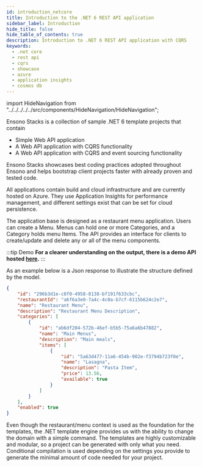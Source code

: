 ```yaml
---
id: introduction_netcore
title: Introduction to the .NET 6 REST API application
sidebar_label: Introduction
hide_title: false
hide_table_of_contents: true
description: Introduction to .NET 6 REST API application with CQRS
keywords:
  - .net core
  - rest api
  - cqrs
  - showcase
  - azure
  - application insights
  - cosmos db
---
```


import HideNavigation  from "../../../../../src/components/HideNavigation/HideNavigation";

Ensono Stacks is a collection of sample .NET 6 template projects that contain

- Simple Web API application
- A Web API application with CQRS functionality
- A Web API application with CQRS and event sourcing functionality

Ensono Stacks showcases best coding practices adopted throughout Ensono and helps bootstrap client projects faster with already proven and tested code.

All applications contain build and cloud infrastructure and are currently hosted on Azure. They use Application Insights for performance management, and different settings exist that can be set for cloud persistence.

The application base is designed as a restaurant menu application. Users can create a Menu.
Menus can hold one or more Categories, and a Category holds menu Items.
The API provides an interface for clients to create/update and delete any or all of the menu components.


:::tip Demo
**For a clearer understanding on the output, there is a demo API hosted [here](https://dev-netcore-api.nonprod.amidostacks.com/api/menu/swagger/index.html).**
:::

As an example below is a Json response to illustrate the structure defined by the model.

```json
{
    "id": "296b3d1e-c8f0-4958-8138-bf191f633cbc",
    "restaurantId": "a6f6a3e0-7a4c-4c0a-b7cf-6115b624c2e7",
    "name": "Restaurant Menu",
    "description": "Restaurant Menu Description",
    "categories": [
        {
            "id": "ab6df204-572b-46ef-b5b5-75a6a6b47882",
            "name": "Main Menus",
            "description": "Main meals",
            "items": [
                {
                    "id": "5a63d477-11a6-454b-902e-f3794b723f0e",
                    "name": "Lasagna",
                    "description": "Pasta Item",
                    "price": 13.56,
                    "available": true
                }
            ]
        }
    ],
    "enabled": true
}
```

Even though the restaurant/menu context is used as the foundation for the templates, the .NET template engine provides us with the ability to change the domain with a simple command. The templates are highly customizable and modular, so a project can be generated with only what you need. Conditional compilation is used depending on the settings you provide to generate the minimal amount of code needed for your project.

<HideNavigation prev />


